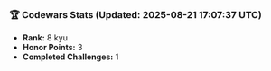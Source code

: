 ### 🏆 Codewars Stats (Updated: 2025-08-21 17:07:37 UTC)

- **Rank:** 8 kyu
- **Honor Points:** 3
- **Completed Challenges:** 1
